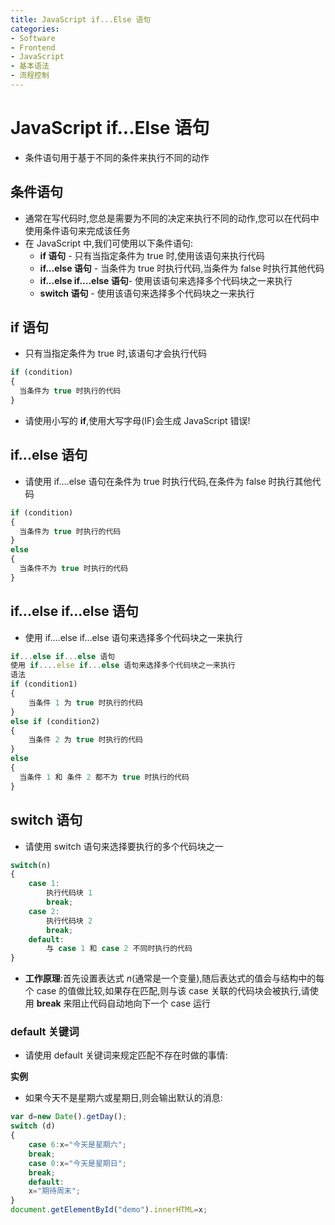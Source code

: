 ```yaml
---
title: JavaScript if...Else 语句
categories:
- Software
- Frontend
- JavaScript
- 基本语法
- 流程控制
---
```

# JavaScript if...Else 语句

- 条件语句用于基于不同的条件来执行不同的动作

## 条件语句

- 通常在写代码时,您总是需要为不同的决定来执行不同的动作,您可以在代码中使用条件语句来完成该任务
- 在 JavaScript 中,我们可使用以下条件语句:
    - **if 语句** - 只有当指定条件为 true 时,使用该语句来执行代码
    - **if...else 语句** - 当条件为 true 时执行代码,当条件为 false 时执行其他代码
    - **if...else if....else 语句**- 使用该语句来选择多个代码块之一来执行
    - **switch 语句** - 使用该语句来选择多个代码块之一来执行

## if 语句

- 只有当指定条件为 true 时,该语句才会执行代码

```js
if (condition)
{
  当条件为 true 时执行的代码
}
```

- 请使用小写的 **if**,使用大写字母(IF)会生成 JavaScript 错误!

## if...else 语句

- 请使用 if....else 语句在条件为 true 时执行代码,在条件为 false 时执行其他代码

```js
if (condition)
{
  当条件为 true 时执行的代码
}
else
{
  当条件不为 true 时执行的代码
}
```

## if...else if...else 语句

- 使用 if....else if...else 语句来选择多个代码块之一来执行

```js
if...else if...else 语句
使用 if....else if...else 语句来选择多个代码块之一来执行
语法
if (condition1)
{
    当条件 1 为 true 时执行的代码
}
else if (condition2)
{
    当条件 2 为 true 时执行的代码
}
else
{
  当条件 1 和 条件 2 都不为 true 时执行的代码
}
```

## switch 语句

- 请使用 switch 语句来选择要执行的多个代码块之一

```js
switch(n)
{
    case 1:
        执行代码块 1
        break;
    case 2:
        执行代码块 2
        break;
    default:
        与 case 1 和 case 2 不同时执行的代码
}
```

- **工作原理**:首先设置表达式 *n*(通常是一个变量),随后表达式的值会与结构中的每个 case 的值做比较,如果存在匹配,则与该 case 关联的代码块会被执行,请使用 **break** 来阻止代码自动地向下一个 case 运行

### default 关键词

- 请使用 default 关键词来规定匹配不存在时做的事情:

**实例**

- 如果今天不是星期六或星期日,则会输出默认的消息:

```js
var d=new Date().getDay();
switch (d)
{
    case 6:x="今天是星期六";
    break;
    case 0:x="今天是星期日";
    break;
    default:
    x="期待周末";
}
document.getElementById("demo").innerHTML=x;
```

